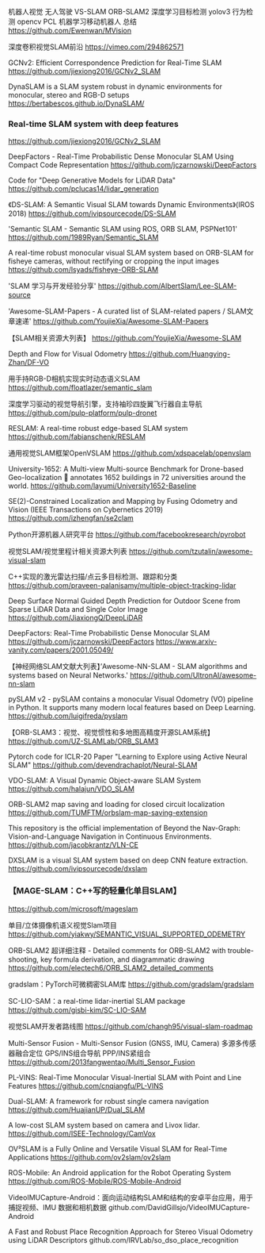 机器人视觉 无人驾驶 VS-SLAM ORB-SLAM2 深度学习目标检测 yolov3 行为检测 opencv PCL 机器学习移动机器人 总结
https://github.com/Ewenwan/MVision

深度卷积视觉SLAM前沿
https://vimeo.com/294862571

GCNv2: Efficient Correspondence Prediction for Real-Time SLAM
https://github.com/jiexiong2016/GCNv2_SLAM

DynaSLAM is a SLAM system robust in dynamic environments for monocular, stereo and RGB-D setups https://bertabescos.github.io/DynaSLAM/

### Real-time SLAM system with deep features
https://github.com/jiexiong2016/GCNv2_SLAM

DeepFactors - Real-Time Probabilistic Dense Monocular SLAM Using Compact Code Representation
https://github.com/jczarnowski/DeepFactors

Code for "Deep Generative Models for LiDAR Data"
https://github.com/pclucas14/lidar_generation

《DS-SLAM: A Semantic Visual SLAM towards Dynamic Environments》(IROS 2018) 
https://github.com/ivipsourcecode/DS-SLAM

'Semantic SLAM - Semantic SLAM using ROS, ORB SLAM, PSPNet101' 
https://github.com/1989Ryan/Semantic_SLAM

A real-time robust monocular visual SLAM system based on ORB-SLAM for fisheye cameras, without rectifying or cropping the input images
https://github.com/lsyads/fisheye-ORB-SLAM

'SLAM 学习与开发经验分享'
https://github.com/AlbertSlam/Lee-SLAM-source

'Awesome-SLAM-Papers - A curated list of SLAM-related papers / SLAM文章速递' 
https://github.com/YoujieXia/Awesome-SLAM-Papers

【SLAM相关资源大列表】
https://github.com/YoujieXia/Awesome-SLAM

Depth and Flow for Visual Odometry
https://github.com/Huangying-Zhan/DF-VO

用手持RGB-D相机实现实时动态语义SLAM
https://github.com/floatlazer/semantic_slam

深度学习驱动的视觉导航引擎，支持袖珍四旋翼飞行器自主导航
https://github.com/pulp-platform/pulp-dronet

RESLAM: A real-time robust edge-based SLAM system
https://github.com/fabianschenk/RESLAM

通用视觉SLAM框架OpenVSLAM
https://github.com/xdspacelab/openvslam

University-1652: A Multi-view Multi-source Benchmark for Drone-based Geo-localization 🚁 annotates 1652 buildings in 72 universities around the world.
https://github.com/layumi/University1652-Baseline

SE(2)-Constrained Localization and Mapping by Fusing Odometry and Vision (IEEE Transactions on Cybernetics 2019) 
https://github.com/izhengfan/se2clam

Python开源机器人研究平台
https://github.com/facebookresearch/pyrobot

视觉SLAM/视觉里程计相关资源大列表
https://github.com/tzutalin/awesome-visual-slam

C++实现的激光雷达扫描/点云多目标检测、跟踪和分类
https://github.com/praveen-palanisamy/multiple-object-tracking-lidar

Deep Surface Normal Guided Depth Prediction for Outdoor Scene from Sparse LiDAR Data and Single Color Image
https://github.com/JiaxiongQ/DeepLiDAR

DeepFactors: Real-Time Probabilistic Dense Monocular SLAM
https://github.com/jczarnowski/DeepFactors https://www.arxiv-vanity.com/papers/2001.05049/

【神经网络SLAM文献大列表】’Awesome-NN-SLAM - SLAM algorithms and systems based on Neural Networks.'
https://github.com/UltronAI/awesome-nn-slam

pySLAM v2 - pySLAM contains a monocular Visual Odometry (VO) pipeline in Python. It supports many modern local features based on Deep Learning.
https://github.com/luigifreda/pyslam

【ORB-SLAM3：视觉、视觉惯性和多地图高精度开源SLAM系统】
https://github.com/UZ-SLAMLab/ORB_SLAM3

Pytorch code for ICLR-20 Paper "Learning to Explore using Active Neural SLAM"
https://github.com/devendrachaplot/Neural-SLAM

VDO-SLAM: A Visual Dynamic Object-aware SLAM System
https://github.com/halajun/VDO_SLAM

ORB-SLAM2 map saving and loading for closed circuit localization
https://github.com/TUMFTM/orbslam-map-saving-extension

This repository is the official implementation of Beyond the Nav-Graph: Vision-and-Language Navigation in Continuous Environments.
https://github.com/jacobkrantz/VLN-CE

DXSLAM is a visual SLAM system based on deep CNN feature extraction. 
https://github.com/ivipsourcecode/dxslam

### 【MAGE-SLAM：C++写的轻量化单目SLAM】
https://github.com/microsoft/mageslam

单目/立体摄像机语义视觉Slam项目
https://github.com/yiakwy/SEMANTIC_VISUAL_SUPPORTED_ODEMETRY

ORB-SLAM2 超详细注释 - Detailed comments for ORB-SLAM2 with trouble-shooting, key formula derivation, and diagrammatic drawing
https://github.com/electech6/ORB_SLAM2_detailed_comments

gradslam：PyTorch可微稠密SLAM库
https://github.com/gradslam/gradslam

SC-LIO-SAM：a real-time lidar-inertial SLAM package
https://github.com/gisbi-kim/SC-LIO-SAM

视觉SLAM开发者路线图
https://github.com/changh95/visual-slam-roadmap

Multi-Sensor Fusion - Multi-Sensor Fusion (GNSS, IMU, Camera) 多源多传感器融合定位 GPS/INS组合导航 PPP/INS紧组合
https://github.com/2013fangwentao/Multi_Sensor_Fusion

PL-VINS: Real-Time Monocular Visual-Inertial SLAM with Point and Line Features
https://github.com/cnqiangfu/PL-VINS

Dual-SLAM: A framework for robust single camera navigation
https://github.com/HuajianUP/Dual_SLAM

A low-cost SLAM system based on camera and Livox lidar.
https://github.com/ISEE-Technology/CamVox

OV²SLAM is a Fully Online and Versatile Visual SLAM for Real-Time Applications
https://github.com/ov2slam/ov2slam

ROS-Mobile: An Android application for the Robot Operating System
https://github.com/ROS-Mobile/ROS-Mobile-Android

VideoIMUCapture-Android：面向运动结构SLAM和结构的安卓平台应用，用于捕捉视频、IMU 数据和相机数据
github.com/DavidGillsjo/VideoIMUCapture-Android

A Fast and Robust Place Recognition Approach for Stereo Visual Odometry using LiDAR Descriptors
github.com/IRVLab/so_dso_place_recognition